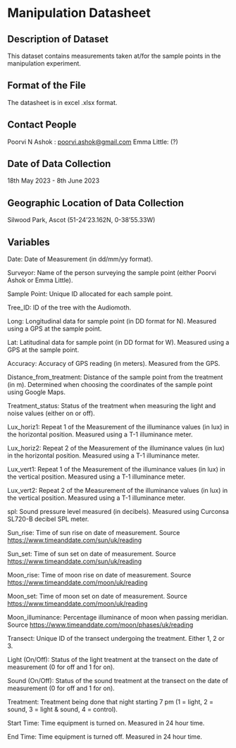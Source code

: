 # Manipulation Datasheet 

## Description of Dataset
This dataset contains measurements taken at/for the sample points in the manipulation experiment. 

## Format of the File
The datasheet is in excel .xlsx format.

## Contact People
Poorvi N Ashok : poorvi.ashok@gmail.com
Emma Little: (?)

## Date of Data Collection
18th May 2023  - 8th June 2023

## Geographic Location of Data Collection
Silwood Park, Ascot (51-24’23.162N, 0-38’55.33W)

## Variables 
Date: Date of Measurement (in dd/mm/yy format).

Surveyor: Name of the person surveying the sample point (either Poorvi Ashok or Emma Little).

Sample Point: Unique ID allocated for each sample point.

Tree_ID: ID of the tree with the Audiomoth.

Long: Longitudinal data for sample point (in DD format for N). Measured using a GPS at the sample point.

Lat: Latitudinal data for sample point (in DD format for W). Measured using a GPS at the sample point.

Accuracy: Accuracy of GPS reading (in meters). Measured from the GPS.

Distance_from_treatment: Distance of the sample point from the treatment (in m). Determined when choosing the coordinates of the sample point using Google Maps.

Treatment_status: Status of the treatment when measuring the light and noise values (either on or off). 

Lux_horiz1: Repeat 1 of the Measurement of the illuminance values (in lux) in the horizontal position. Measured using a T-1 illuminance meter.

Lux_horiz2: Repeat 2 of the Measurement of the illuminance values (in lux) in the horizontal position. Measured using a T-1 illuminance meter.

Lux_vert1: Repeat 1 of the Measurement of the illuminance values (in lux) in the vertical position. Measured using a T-1 illuminance meter.

Lux_vert2: Repeat 2 of the Measurement of the illuminance values (in lux) in the vertical position. Measured using a T-1 illuminance meter.

spl: Sound pressure level measured (in decibels). Measured using Curconsa ‎SL720-B decibel SPL meter. 

Sun_rise: Time of sun rise on date of measurement. Source https://www.timeanddate.com/sun/uk/reading

Sun_set: Time of sun set on date of measurement. Source https://www.timeanddate.com/sun/uk/reading

Moon_rise: Time of moon rise on date of measurement. Source https://www.timeanddate.com/moon/uk/reading

Moon_set: Time of moon set on date of measurement. Source https://www.timeanddate.com/moon/uk/reading

Moon_illuminance: Percentage illuminance of moon when passing meridian. Source https://www.timeanddate.com/moon/phases/uk/reading

Transect: Unique ID of the transect undergoing the treatment. Either 1, 2 or 3. 

Light (On/Off): Status of the light treatment at the transect on the date of measurement (0 for off and 1 for on). 

Sound (On/Off): Status of the sound treatment at the transect on the date of measurement (0 for off and 1 for on).

Treatment: Treatment being done that night starting 7 pm (1 = light, 2 = sound, 3 = light & sound, 4 = control).

Start Time: Time equipment is turned on. Measured in 24 hour time.

End Time: Time equipment is turned off. Measured in 24 hour time.

